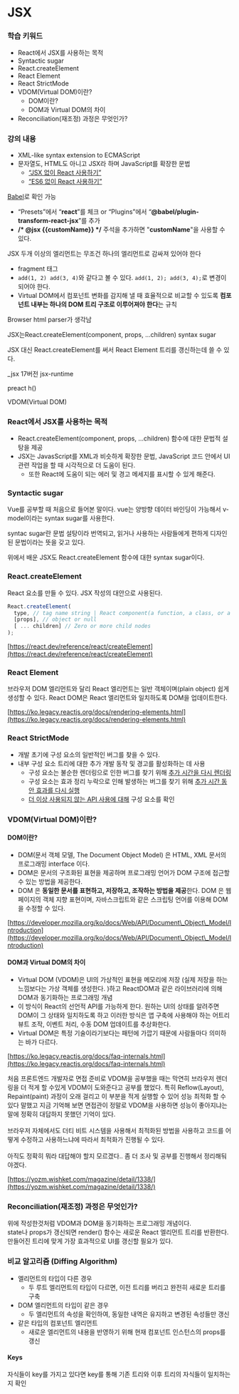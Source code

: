 # JSX

### 학습 키워드

* React에서 JSX를 사용하는 목적
* Syntactic sugar
* React.createElement
* React Element
* React StrictMode
* VDOM(Virtual DOM)이란?
  * DOM이란?
  * DOM과 Virtual DOM의 차이
* Reconciliation(재조정) 과정은 무엇인가?



### 강의 내용

* XML-like syntax extension to ECMAScript
* 문자열도, HTML도 아니고 JSX라 하며 JavaScript를 확장한 문법
  * [“JSX 없이 React 사용하기”](https://ko.reactjs.org/docs/react-without-jsx.html)&#x20;
  * [“ES6 없이 React 사용하기”](https://ko.reactjs.org/docs/react-without-es6.html)



[Babel](https://babeljs.io/repl)로 확인 가능

* “Presets”에서 “**react**”를 체크 or “Plugins”에서 “**@babel/plugin-transform-react-jsx**”를 추가
* **/\* @jsx \{{customName\}} \*/** 주석을 추가하면 "**customName**"을 사용할 수 있다.



JSX 두개 이상의 엘리먼트는 무조건 하나의 엘리먼트로 감싸져 있어야 한다

* fragment 태그
* `add(1, 2) add(3, 4)`와 같다고 볼 수 있다. `add(1, 2); add(3, 4);`로 변경이 되어야 한다.
* Virtual DOM에서 컴포넌트 변화를 감지해 낼 때 효율적으로 비교할 수 있도록 **컴포넌트 내부는 하나의 DOM 트리 구조로 이루어져야 한다**는 규칙

Browser html parser가 생각남

JSX는React.createElement(component, props, ...children)  syntax sugar



JSX 대신 React.createElement를 써서 React Element 트리를 갱신하는데 쓸 수 있다.



\_jsx 17버전 jsx-runtime



preact h()



VDOM(Virtual DOM)



### React에서 JSX를 사용하는 목적

* React.createElement(component, props, ...children) 함수에 대한 문법적 설탕을 제공
* JSX는 JavasScript를 XML과 비슷하게 확장한 문법, JavaScript 코드 안에서 UI 관련 작업을 할 때 시각적으로 더 도움이 된다.
  * 또한 React에 도움이 되는 에러 및 경고 메세지를 표시할 수 있게 해준다.



### Syntactic sugar

Vue를 공부할 때 처음으로 들어본 말이다. vue는 양방향 데이터 바인딩이 가능해서 v-model이라는 syntax sugar를 사용한다.

syntac sugar란 문법 설탕이라 번역되고, 읽거나 사용하는 사람들에게 편하게 디자인된 문법이라는 뜻을 갖고 있다.

위에서 배운 JSX도 React.createElement 함수에 대한 syntax sugar이다.



### React.createElement

React 요소를 만들 수 있다. JSX 작성의 대안으로 사용된다.

```javascript
React.createElement(
  type, // tag name string | React component(a function, a class, or a special component like Fragment)
  [props], // object or null
  [ ... children] // Zero or more child nodes
);

```

[https://react.dev/reference/react/createElement](https://react.dev/reference/react/createElement)



### React Element

브라우저 DOM 엘리먼트와 달리 React 엘리먼트는 일반 객체이며(plain object) 쉽게 생성할 수 있다. React DOM은 React 엘리먼트와 일치하도록 DOM을 업데이트한다.

[https://ko.legacy.reactjs.org/docs/rendering-elements.html](https://ko.legacy.reactjs.org/docs/rendering-elements.html)



### React StrictMode

* 개발 초기에 구성 요소의 일반적인 버그를 찾을 수 있다.
* 내부 구성 요소 트리에 대한 추가 개발 동작 및 경고를 활성화하는 데 사용
  * 구성 요소는 불순한 렌더링으로 인한 버그를 찾기 위해 [추가 시간을 다시 렌더링](https://react.dev/reference/react/StrictMode#fixing-bugs-found-by-double-rendering-in-development)
  * 구성 요소는 효과 정리 누락으로 인해 발생하는 버그를 찾기 위해 [추가 시간 동안 효과를 다시 실행](https://react.dev/reference/react/StrictMode#fixing-bugs-found-by-re-running-effects-in-development)
  * [더 이상 사용되지 않는 API 사용에 대해](https://react.dev/reference/react/StrictMode#fixing-deprecation-warnings-enabled-by-strict-mode) 구성 요소를 확인



### VDOM(Virtual DOM)이란?

#### DOM이란?

* DOM(문서 객체 모델, The Document Object Model) 은 HTML, XML 문서의 프로그래밍 interface 이다.
* DOM은 문서의 구조화된 표현을 제공하며 프로그래밍 언어가 DOM 구조에 접근할 수 있는 방법을 제공한다.
* DOM 은 **동일한 문서를 표현하고, 저장하고, 조작하는 방법을 제공**한다. DOM 은 웹 페이지의 객체 지향 표현이며, 자바스크립트와 같은 스크립팅 언어를 이용해 DOM 을 수정할 수 있다.

[https://developer.mozilla.org/ko/docs/Web/API/Document\_Object\_Model/Introduction](https://developer.mozilla.org/ko/docs/Web/API/Document\_Object\_Model/Introduction)



#### DOM과 Virtual DOM의 차이

* Virtual DOM (VDOM)은 UI의 가상적인 표현을 메모리에 저장 (실제 저장을 하는 느낌보다는 가상 객체를 생성한다. )하고 ReactDOM과 같은 라이브러리에 의해 DOM과 동기화하는 프로그래밍 개념
* 이 방식이 React의 선언적 API를 가능하게 한다. 원하는 UI의 상태를 알려주면 DOM이 그 상태와 일치하도록 하고 이러한 방식은 앱 구축에 사용해야 하는 어트리뷰트 조작, 이벤트 처리, 수동 DOM 업데이트를 추상화한다.
* Virtual DOM은 특정 기술이라기보다는 패턴에 가깝기 때문에 사람들마다 의미하는 바가 다르다.

[https://ko.legacy.reactjs.org/docs/faq-internals.html](https://ko.legacy.reactjs.org/docs/faq-internals.html)



처음 프론트엔드 개발자로 면접 준비로 VDOM을 공부했을 때는 막연히 브라우저 렌더링을 더 적게 할 수있게 VDOM이 도와준다고 공부를 했었다. 특히 Reflow(Layout), Repaint(paint) 과정이 오래 걸리고 이 부분을 적게 실행할 수 있어 성능 최적화 할 수 있다 말했고 지금 기억해 보면 면접관이 정말로 VDOM을 사용하면 성능이 좋아지냐는 말에 정확히 대답하지 못했던 기억이 있다.\
\
브라우저 자체에서도 더티 비트 시스템을 사용해서 최적화된 방법을 사용하고 코드를 어떻게 수정하고 사용하느냐에 따라서 최적화가 진행될 수 있다.\
\
아직도 정확히 뭐라 대답해야 할지 모르겠다.. 좀 더 조사 및 공부를 진행해서 정리해둬야겠다.

[https://yozm.wishket.com/magazine/detail/1338/](https://yozm.wishket.com/magazine/detail/1338/)



### Reconciliation(재조정) 과정은 무엇인가?

위에 작성한것처럼 VDOM과 DOM을 동기화하는 프로그래밍 개념이다.\
state나 props가 갱신되면 render() 함수는 새로운 React 엘리먼트 트리를 반환한다. 만들어진 트리에 맞게 가장 효과적으로 UI를 갱신할 필요가 있다.



### 비교 알고리즘 (Diffing Algorithm) <a href="#the-diffing-algorithm" id="the-diffing-algorithm"></a>

* 엘리먼트의 타입이 다른 경우
  * 두 루트 엘리먼트의 타입이 다르면, 이전 트리를 버리고 완전히 새로운 트리를 구축
* DOM 엘리먼트의 타입이 같은 경우
  * 두 엘리먼트의 속성을 확인하여, 동일한 내역은 유지하고 변경된 속성들만 갱신
* 같은 타입의 컴포넌트 엘리먼트
  * 새로운 엘리먼트의 내용을 반영하기 위해 현재 컴포넌트 인스턴스의 props를 갱신

#### Keys <a href="#keys" id="keys"></a>

자식들이 key를 가지고 있다면 key를 통해 기존 트리와 이후 트리의 자식들이 일치하는지 확인
